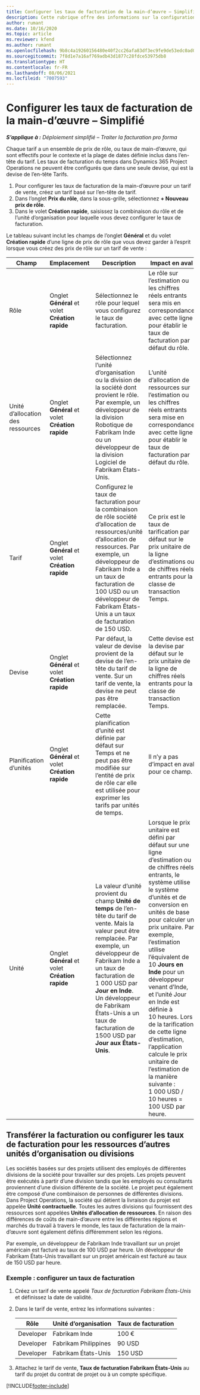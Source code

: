 ```yaml
---
title: Configurer les taux de facturation de la main-d’œuvre – Simplifié
description: Cette rubrique offre des informations sur la configuration des taux de facturation de la main-d’œuvre dans Project Operations.
author: rumant
ms.date: 10/16/2020
ms.topic: article
ms.reviewer: kfend
ms.author: rumant
ms.openlocfilehash: 9b8c4a19260156480e40f2cc26afa83df3ec9fe9de53edc0ad0ca8c7b78bf352
ms.sourcegitcommit: 7f8d1e7a16af769adb43d1877c28fdce53975db8
ms.translationtype: HT
ms.contentlocale: fr-FR
ms.lasthandoff: 08/06/2021
ms.locfileid: "7007593"
---
```

# <a name="set-up-labor-bill-rates---lite"></a>Configurer les taux de facturation de la main-d’œuvre – Simplifié

_**S’applique à :** Déploiement simplifié – Traiter la facturation pro forma_

Chaque tarif a un ensemble de prix de rôle, ou taux de main-d’œuvre, qui sont effectifs pour le contexte et la plage de dates définie inclus dans l’en-tête du tarif. Les taux de facturation du temps dans Dynamics 365 Project Operations ne peuvent être configurés que dans une seule devise, qui est la devise de l’en-tête Tarifs.

1. Pour configurer les taux de facturation de la main-d’œuvre pour un tarif de vente, créez un tarif basé sur l’en-tête de tarif. 
2. Dans l’onglet **Prix du rôle**, dans la sous-grille, sélectionnez **+ Nouveau prix de rôle**. 
3. Dans le volet **Création rapide**, saisissez la combinaison du rôle et de l’unité d’organisation pour laquelle vous devez configurer le taux de facturation.

  Le tableau suivant inclut les champs de l’onglet **Général** et du volet **Création rapide** d’une ligne de prix de rôle que vous devez garder à l’esprit lorsque vous créez des prix de rôle sur un tarif de vente :

  | Champ | Emplacement | Description | Impact en aval |
  | --- | --- | --- | --- |
  | Rôle | Onglet **Général** et volet **Création rapide** | Sélectionnez le rôle pour lequel vous configurez le taux de facturation. | Le rôle sur l’estimation ou les chiffres réels entrants sera mis en correspondance avec cette ligne pour établir le taux de facturation par défaut du rôle. |
  | Unité d’allocation des ressources | Onglet **Général** et volet **Création rapide** | Sélectionnez l’unité d’organisation ou la division de la société dont provient le rôle. Par exemple, un développeur de la division Robotique de Fabrikam Inde ou un développeur de la division Logiciel de Fabrikam États-Unis. | L’unité d’allocation de ressources sur l’estimation ou les chiffres réels entrants sera mise en correspondance avec cette ligne pour établir le taux de facturation par défaut du rôle. |
  | Tarif | Onglet **Général** et volet **Création rapide** | Configurez le taux de facturation pour la combinaison de rôle société d’allocation de ressources/unité d’allocation de ressources. Par exemple, un développeur de Fabrikam Inde a un taux de facturation de 100 USD ou un développeur de Fabrikam États-Unis a un taux de facturation de 150 USD. | Ce prix est le taux de tarification par défaut sur le prix unitaire de la ligne d’estimations ou de chiffres réels entrants pour la classe de transaction Temps. |
  | Devise | Onglet **Général** et volet **Création rapide**| Par défaut, la valeur de devise provient de la devise de l’en-tête du tarif de vente. Sur un tarif de vente, la devise ne peut pas être remplacée. | Cette devise est la devise par défaut sur le prix unitaire de la ligne de chiffres réels entrants pour la classe de transaction Temps. |
  | Planification d’unités | Onglet **Général** et volet **Création rapide** | Cette planification d’unité est définie par défaut sur Temps et ne peut pas être modifiée sur l’entité de prix de rôle car elle est utilisée pour exprimer les tarifs par unités de temps. | Il n’y a pas d’impact en aval pour ce champ. |
  | Unité | Onglet **Général** et volet **Création rapide** | La valeur d’unité provient du champ **Unité de temps** de l’en-tête du tarif de vente. Mais la valeur peut être remplacée. Par exemple, un développeur de Fabrikam Inde a un taux de facturation de 1 000 USD par **Jour en Inde**. Un développeur de Fabrikam États-Unis a un taux de facturation de 1500 USD par **Jour aux États-Unis**. | Lorsque le prix unitaire est défini par défaut sur une ligne d’estimation ou de chiffres réels entrants, le système utilise le système d’unités et de conversion en unités de base pour calculer un prix unitaire. Par exemple, l’estimation utilise l’équivalent de 10 **Jours en Inde** pour un développeur venant d’Inde, et l’unité Jour en Inde est définie à 10 heures. Lors de la tarification de cette ligne d’estimation, l’application calcule le prix unitaire de l’estimation de la manière suivante : 1 000 USD / 10 heures = 100 USD par heure. |


## <a name="transfer-pricing-or-set-up-bill-rates-for-resources-from-other-organizational-units-or-divisions"></a>Transférer la facturation ou configurer les taux de facturation pour les ressources d’autres unités d’organisation ou divisions 

Les sociétés basées sur des projets utilisent des employés de différentes divisions de la société pour travailler sur des projets. Les projets peuvent être exécutés à partir d’une division tandis que les employés ou consultants proviennent d’une division différente de la société. Le projet peut également être composé d’une combinaison de personnes de différentes divisions. Dans Project Operations, la société qui détient la livraison du projet est appelée **Unité contractuelle**. Toutes les autres divisions qui fournissent des ressources sont appelées **Unités d’allocation de ressources**. En raison des différences de coûts de main-d’œuvre entre les différentes régions et marchés du travail à travers le monde, les taux de facturation de la main-d’œuvre sont également définis différemment selon les régions.

Par exemple, un développeur de Fabrikam Inde travaillant sur un projet américain est facturé au taux de 100 USD par heure. Un développeur de Fabrikam États-Unis travaillant sur un projet américain est facturé au taux de 150 USD par heure.

### <a name="example-set-up-a-bill-rate"></a>Exemple : configurer un taux de facturation

1. Créez un tarif de vente appelé *Taux de facturation Fabrikam États-Unis* et définissez la date de validité.
2. Dans le tarif de vente, entrez les informations suivantes :

    | Rôle | Unité d’organisation | Taux de facturation |
    | --- | --- | --- |
    | Developer | Fabrikam Inde | 100 € |
    | Developer | Fabrikam Philippines | 90 USD |
    | Developer | Fabrikam États-Unis | 150 USD |

3. Attachez le tarif de vente, **Taux de facturation Fabrikam États-Unis** au tarif du projet du contrat de projet ou à un compte spécifique.


[!INCLUDE[footer-include](../../includes/footer-banner.md)]